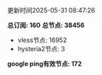 更新时间2025-05-31 08:47:26

**总订阅: 160**
**总节点: 38456**
- vless节点: 16952
- hysteria2节点: 3

**google ping有效节点: 172**
